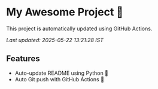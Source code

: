 # My Awesome Project 🚀

This project is automatically updated using GitHub Actions.

_Last updated: 2025-05-22 13:21:28 IST_

## Features
- Auto-update README using Python 🐍
- Auto Git push with GitHub Actions 🤖
